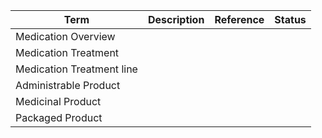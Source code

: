 
|Term|Description|Reference|Status|
|----|----|----|----|
|Medication Overview||||
|Medication Treatment| |||
|Medication Treatment line||||
|Administrable Product||||
|Medicinal Product||||
|Packaged Product||||


